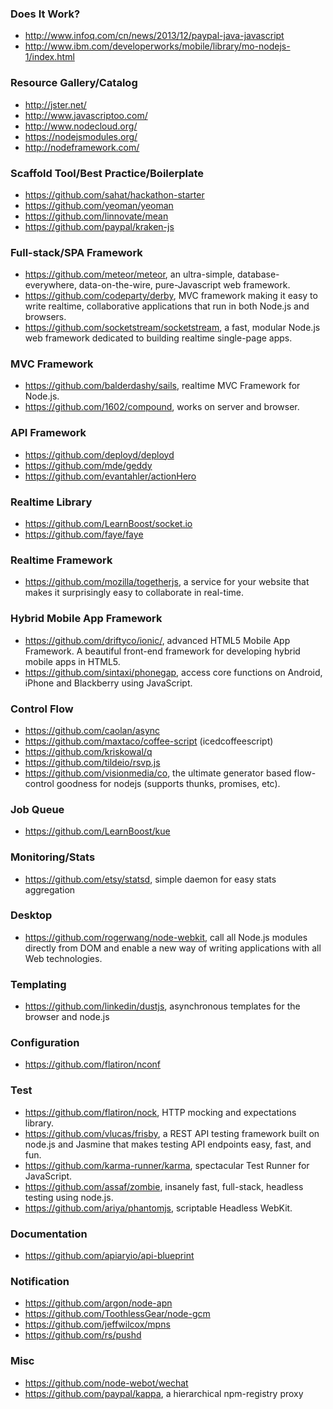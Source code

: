 ### Does It Work?

- http://www.infoq.com/cn/news/2013/12/paypal-java-javascript
- http://www.ibm.com/developerworks/mobile/library/mo-nodejs-1/index.html

### Resource Gallery/Catalog

- http://jster.net/
- http://www.javascriptoo.com/
- http://www.nodecloud.org/
- https://nodejsmodules.org/
- http://nodeframework.com/

### Scaffold Tool/Best Practice/Boilerplate

- https://github.com/sahat/hackathon-starter
- https://github.com/yeoman/yeoman
- https://github.com/linnovate/mean
- https://github.com/paypal/kraken-js

### Full-stack/SPA Framework

- https://github.com/meteor/meteor, an ultra-simple, database-everywhere, data-on-the-wire, pure-Javascript web framework.
- https://github.com/codeparty/derby, MVC framework making it easy to write realtime, collaborative applications that run in both Node.js and browsers.
- https://github.com/socketstream/socketstream, a fast, modular Node.js web framework dedicated to building realtime single-page apps.

### MVC Framework

- https://github.com/balderdashy/sails, realtime MVC Framework for Node.js.
- https://github.com/1602/compound, works on server and browser.

### API Framework

- https://github.com/deployd/deployd
- https://github.com/mde/geddy
- https://github.com/evantahler/actionHero

### Realtime Library

- https://github.com/LearnBoost/socket.io
- https://github.com/faye/faye

### Realtime Framework

- https://github.com/mozilla/togetherjs, a service for your website that makes it surprisingly easy to collaborate in real-time.

### Hybrid Mobile App Framework

- https://github.com/driftyco/ionic/, advanced HTML5 Mobile App Framework. A beautiful front-end framework for developing hybrid mobile apps in HTML5.
- https://github.com/sintaxi/phonegap, access core functions on Android, iPhone and Blackberry using JavaScript.

### Control Flow

- https://github.com/caolan/async
- https://github.com/maxtaco/coffee-script (icedcoffeescript)
- https://github.com/kriskowal/q
- https://github.com/tildeio/rsvp.js
- https://github.com/visionmedia/co, the ultimate generator based flow-control goodness for nodejs (supports thunks, promises, etc).

### Job Queue

- https://github.com/LearnBoost/kue

### Monitoring/Stats

- https://github.com/etsy/statsd, simple daemon for easy stats aggregation

### Desktop

- https://github.com/rogerwang/node-webkit, call all Node.js modules directly from DOM and enable a new way of writing applications with all Web technologies.

### Templating

- https://github.com/linkedin/dustjs, asynchronous templates for the browser and node.js

### Configuration

- https://github.com/flatiron/nconf

### Test

- https://github.com/flatiron/nock, HTTP mocking and expectations library.
- https://github.com/vlucas/frisby, a REST API testing framework built on node.js and Jasmine that makes testing API endpoints easy, fast, and fun.
- https://github.com/karma-runner/karma, spectacular Test Runner for JavaScript.
- https://github.com/assaf/zombie, insanely fast, full-stack, headless testing using node.js.
- https://github.com/ariya/phantomjs, scriptable Headless WebKit.

### Documentation

- https://github.com/apiaryio/api-blueprint

### Notification

- https://github.com/argon/node-apn
- https://github.com/ToothlessGear/node-gcm
- https://github.com/jeffwilcox/mpns
- https://github.com/rs/pushd

### Misc

- https://github.com/node-webot/wechat
- https://github.com/paypal/kappa, a hierarchical npm-registry proxy
